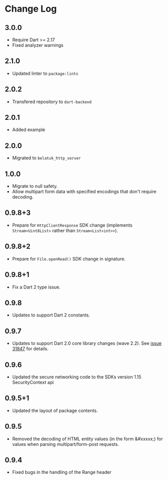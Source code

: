# Change Log

## 3.0.0

* Require Dart >= 2.17
* Fixed analyzer warnings

## 2.1.0

* Updated linter to `package:lints`

## 2.0.2

* Transfered repository to `dart-backend`

## 2.0.1

* Added example

## 2.0.0

* Migrated to `belatuk_http_server`

## 1.0.0

* Migrate to null safety.
* Allow multipart form data with specified encodings that don't require
  decoding.

## 0.9.8+3

* Prepare for `HttpClientResponse` SDK change (implements `Stream<Uint8List>`
  rather than `Stream<List<int>>`).

## 0.9.8+2

* Prepare for `File.openRead()` SDK change in signature.

## 0.9.8+1

* Fix a Dart 2 type issue.

## 0.9.8

* Updates to support Dart 2 constants.

## 0.9.7

* Updates to support Dart 2.0 core library changes (wave
  2.2). See [issue 31847][sdk#31847] for details.

  [sdk#31847]: https://github.com/dart-lang/sdk/issues/31847

## 0.9.6

* Updated the secure networking code to the SDKs version 1.15 SecurityContext api

## 0.9.5+1

* Updated the layout of package contents.

## 0.9.5

* Removed the decoding of HTML entity values (in the form &#xxxxx;) for
  values when parsing multipart/form-post requests.

## 0.9.4

* Fixed bugs in the handling of the Range header

